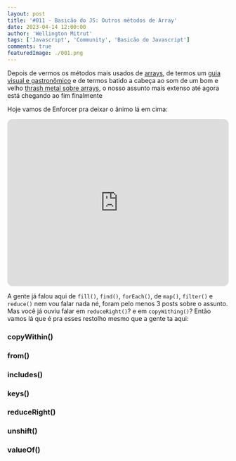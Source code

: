 ```yaml
---
layout: post
title: '#011 - Basicão do JS: Outros métodos de Array'
date: 2023-04-14 12:00:00
author: 'Wellington Mitrut'
tags: ['Javascript', 'Community', 'Basicão do Javascript']
comments: true
featuredImage: ./001.png
---
```


Depois de vermos os métodos mais usados de [arrays](#), de termos um [guia visual e gastronômico](#) e de termos batido a cabeça ao som de um bom e velho [thrash metal sobre arrays](#), o nosso assunto mais extenso até agora está chegando ao fim finalmente

Hoje vamos de Enforcer pra deixar o ânimo lá em cima:

<iframe style="border-radius:12px" src="https://open.spotify.com/embed/album/2Mz6TmSKyAYVI1o28zWX3p?utm_source=generator" width="100%" height="380" frameBorder="0" allowfullscreen="" allow="autoplay; clipboard-write; encrypted-media; fullscreen; picture-in-picture" loading="lazy"></iframe>

A gente já falou aqui de `fill()`, `find()`, `forEach()`, de `map()`, `filter()` e `reduce()` nem vou falar nada né, foram pelo menos 3 posts sobre o assunto. Mas você já ouviu falar em `reduceRight()`? e em `copyWithing()`? Então vamos lá que é pra esses restolho mesmo que a gente ta aqui:

### copyWithin()

### from()

### includes()

### keys()

### reduceRight()

### unshift()

### valueOf()

